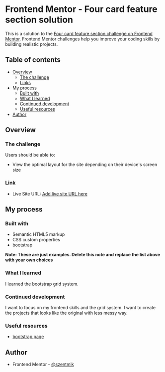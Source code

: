 # Frontend Mentor - Four card feature section solution

This is a solution to the [Four card feature section challenge on Frontend Mentor](https://www.frontendmentor.io/challenges/four-card-feature-section-weK1eFYK). Frontend Mentor challenges help you improve your coding skills by building realistic projects.

## Table of contents

- [Overview](#overview)
  - [The challenge](#the-challenge)
  - [Links](#links)
- [My process](#my-process)
  - [Built with](#built-with)
  - [What I learned](#what-i-learned)
  - [Continued development](#continued-development)
  - [Useful resources](#useful-resources)
- [Author](#author)


## Overview

### The challenge

Users should be able to:

- View the optimal layout for the site depending on their device's screen size


### Link

- Live Site URL: [Add live site URL here](https://your-live-site-url.com)

## My process

### Built with

- Semantic HTML5 markup
- CSS custom properties
- bootstrap

**Note: These are just examples. Delete this note and replace the list above with your own choices**

### What I learned

I learned the bootstrap grid system.

### Continued development

I want to focus on my frontend skills and the grid system. I want to create the projects that looks like the original with less messy way.


### Useful resources

- [bootstrap page](https://getbootstrap.com/)


## Author

- Frontend Mentor - [@szentmik](https://www.frontendmentor.io/profile/szentmik)
